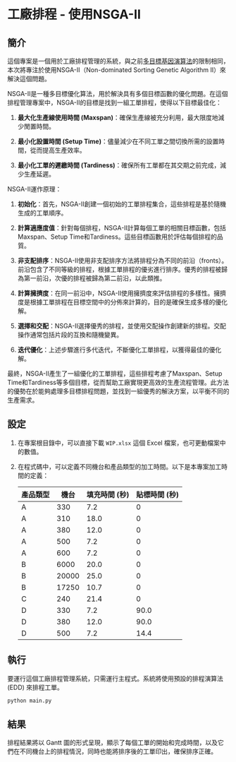 # 工廠排程 - 使用NSGA-II

## 簡介

這個專案是一個用於工廠排程管理的系統，與之前[多目標基因演算法](https://github.com/yocolayo/Genetic-Algorithm)的限制相同，本次將專注於使用NSGA-II（Non-dominated Sorting Genetic Algorithm II）來解決這個問題。

NSGA-II是一種多目標優化算法，用於解決具有多個目標函數的優化問題。在這個排程管理專案中，NSGA-II的目標是找到一組工單排程，使得以下目標最佳化：

1. **最大化生產線使用時間 (Maxspan)**：確保生產線被充分利用，最大限度地減少閒置時間。

2. **最小化設置時間 (Setup Time)**：儘量減少在不同工單之間切換所需的設置時間，從而提高生產效率。

3. **最小化工單的遲繳時間 (Tardiness)**：確保所有工單都在其交期之前完成，減少生產延遲。

NSGA-II運作原理：

1. **初始化**：首先，NSGA-II創建一個初始的工單排程集合，這些排程是基於隨機生成的工單順序。

2. **計算適應度值**：針對每個排程，NSGA-II計算每個工單的相關目標函數，包括Maxspan、Setup Time和Tardiness。這些目標函數用於評估每個排程的品質。

3. **非支配排序**：NSGA-II使用非支配排序方法將排程分為不同的前沿（fronts）。前沿包含了不同等級的排程，根據工單排程的優劣進行排序。優秀的排程被歸為第一前沿，次優的排程被歸為第二前沿，以此類推。

4. **計算擁擠度**：在同一前沿中，NSGA-II使用擁擠度來評估排程的多樣性。擁擠度是根據工單排程在目標空間中的分佈來計算的，目的是確保生成多樣的優化解。

5. **選擇和交配**：NSGA-II選擇優秀的排程，並使用交配操作創建新的排程。交配操作通常包括片段的互換和隨機變異。

6. **迭代優化**：上述步驟進行多代迭代，不斷優化工單排程，以獲得最佳的優化解。

最終，NSGA-II產生了一組優化的工單排程，這些排程考慮了Maxspan、Setup Time和Tardiness等多個目標，從而幫助工廠實現更高效的生產流程管理。此方法的優勢在於能夠處理多目標排程問題，並找到一組優秀的解決方案，以平衡不同的生產需求。


## 設定

1. 在專案根目錄中，可以直接下載 `WIP.xlsx` 這個 Excel 檔案，也可更動檔案中的數值。

2. 在程式碼中，可以定義不同機台和產品類型的加工時間。以下是本專案加工時間的定義：

   | 產品類型 | 機台 | 填充時間 (秒) | 貼標時間 (秒) |
   |----------|------|----------------|----------------|
   | A        | 330  | 7.2            | 0              |
   | A        | 310  | 18.0           | 0              |
   | A        | 380  | 12.0           | 0              |
   | A        | 500  | 7.2            | 0              |
   | A        | 600  | 7.2            | 0              |
   | B        | 6000 | 20.0           | 0              |
   | B        | 20000| 25.0           | 0              |
   | B        | 17250| 10.7           | 0              |
   | C        | 240  | 21.4           | 0              |
   | D        | 330  | 7.2            | 90.0           |
   | D        | 380  | 12.0           | 90.0           |
   | D        | 500  | 7.2            | 14.4           |


## 執行

要運行這個工廠排程管理系統，只需運行主程式。系統將使用預設的排程演算法 (EDD) 來排程工單。

```bash
python main.py
```

## 結果

排程結果將以 Gantt 圖的形式呈現，顯示了每個工單的開始和完成時間，以及它們在不同機台上的排程情況，同時也能將排序後的工單印出，確保排序正確。
